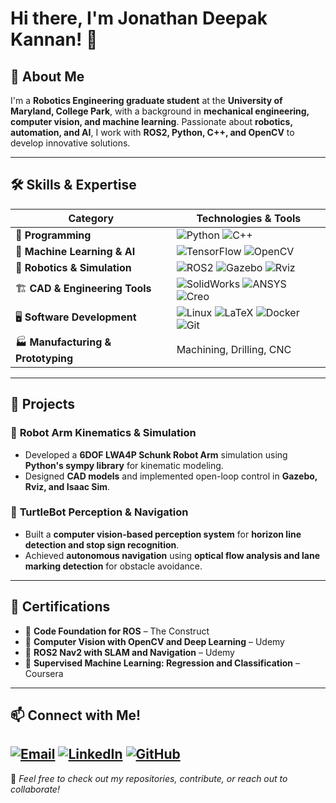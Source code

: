 # Hi there, I'm Jonathan Deepak Kannan! 👋

## 🚀 About Me
I'm a **Robotics Engineering graduate student** at the **University of Maryland, College Park**, with a background in **mechanical engineering, computer vision, and machine learning**. Passionate about **robotics, automation, and AI**, I work with **ROS2, Python, C++, and OpenCV** to develop innovative solutions.

---

## 🛠 Skills & Expertise

| **Category** | **Technologies & Tools** |
|-------------|--------------------------|
| 🚀 **Programming** | ![Python](https://img.shields.io/badge/Python-3776AB?style=for-the-badge&logo=python&logoColor=white) ![C++](https://img.shields.io/badge/C++-00599C?style=for-the-badge&logo=c%2b%2b&logoColor=white) |
| 🧠 **Machine Learning & AI** | ![TensorFlow](https://img.shields.io/badge/TensorFlow-FF6F00?style=for-the-badge&logo=tensorflow&logoColor=white) ![OpenCV](https://img.shields.io/badge/OpenCV-5C3EE8?style=for-the-badge&logo=opencv&logoColor=white) |
| 🤖 **Robotics & Simulation** | ![ROS2](https://img.shields.io/badge/ROS2-22314E?style=for-the-badge&logo=ros&logoColor=white) ![Gazebo](https://img.shields.io/badge/Gazebo-000000?style=for-the-badge) ![Rviz](https://img.shields.io/badge/Rviz-5A5A5A?style=for-the-badge) |
| 🏗 **CAD & Engineering Tools** | ![SolidWorks](https://img.shields.io/badge/SolidWorks-FF0000?style=for-the-badge) ![ANSYS](https://img.shields.io/badge/ANSYS-FFCC00?style=for-the-badge) ![Creo](https://img.shields.io/badge/Creo-00589B?style=for-the-badge) |
| 🖥 **Software Development** | ![Linux](https://img.shields.io/badge/Linux-FCC624?style=for-the-badge&logo=linux&logoColor=black) ![LaTeX](https://img.shields.io/badge/LaTeX-008080?style=for-the-badge&logo=latex&logoColor=white) ![Docker](https://img.shields.io/badge/Docker-2496ED?style=for-the-badge&logo=docker&logoColor=white) ![Git](https://img.shields.io/badge/Git-F05032?style=for-the-badge&logo=git&logoColor=white) |
| 🏭 **Manufacturing & Prototyping** | Machining, Drilling, CNC |

---

## 🔬 Projects

### 🤖 **Robot Arm Kinematics & Simulation**
- Developed a **6DOF LWA4P Schunk Robot Arm** simulation using **Python's sympy library** for kinematic modeling.
- Designed **CAD models** and implemented open-loop control in **Gazebo, Rviz, and Isaac Sim**.

### 🚗 **TurtleBot Perception & Navigation**
- Built a **computer vision-based perception system** for **horizon line detection and stop sign recognition**.
- Achieved **autonomous navigation** using **optical flow analysis and lane marking detection** for obstacle avoidance.

---

## 📜 Certifications

- 📌 **Code Foundation for ROS** – The Construct  
- 📌 **Computer Vision with OpenCV and Deep Learning** – Udemy  
- 📌 **ROS2 Nav2 with SLAM and Navigation** – Udemy  
- 📌 **Supervised Machine Learning: Regression and Classification** – Coursera  

---

## 📫 Connect with Me!
[![Email](https://img.shields.io/badge/Email-kjdeepak@umd.edu-D14836?style=for-the-badge&logo=gmail&logoColor=white)](mailto:kjdeepak@umd.edu)
[![LinkedIn](https://img.shields.io/badge/LinkedIn-JonathanDeepakKannan-0077B5?style=for-the-badge&logo=linkedin&logoColor=white)](https://www.linkedin.com/in/jonathan-deepak-kannan-4aa168292/)
[![GitHub](https://img.shields.io/badge/GitHub-jonathandeepak-181717?style=for-the-badge&logo=github&logoColor=white)](https://github.com/jonathandeepak)
---

🌟 _Feel free to check out my repositories, contribute, or reach out to collaborate!_


<!--
**jonathandeepak/jonathandeepak** is a ✨ _special_ ✨ repository because its `README.md` (this file) appears on your GitHub profile.

Here are some ideas to get you started:

- 🔭 I’m currently working on ...
- 🌱 I’m currently learning ...
- 👯 I’m looking to collabeorat on ...
- 🤔 I’m looking for help with ...
- 💬 Ask me about ...
- 📫 How to reach me: ...
- 😄 Pronouns: ...
- ⚡ Fun fact: ...
-->
